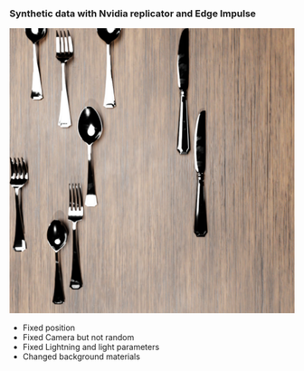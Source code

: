 
### Synthetic data with Nvidia replicator and Edge Impulse  

![alt workflow](asset/img/cover.png)

- Fixed position 
- Fixed Camera but not random 
- Fixed Lightning and light parameters 
- Changed background materials